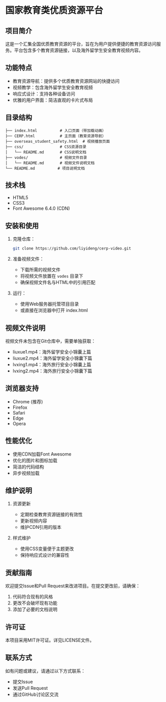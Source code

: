 # 国家教育类优质资源平台

## 项目简介

这是一个汇集全国优质教育资源的平台，旨在为用户提供便捷的教育资源访问服务。平台包含多个教育资源链接，以及海外留学生安全教育视频内容。

## 功能特点

- 教育资源导航：提供多个优质教育资源网站的快捷访问
- 视频教学：包含海外留学生安全教育视频
- 响应式设计：支持各种设备访问
- 优雅的用户界面：简洁直观的卡片式布局

## 目录结构

```
├── index.html          # 入口页面（带加载动画）
├── CERP.html           # 主页面（教育资源导航）
├── overseas_student_safety.html  # 视频播放页面
├── css/                # CSS资源目录
│   └── README.md       # CSS说明文档
├── vodes/              # 视频文件目录
│   └── README.md       # 视频文件说明文档
└── README.md          # 项目说明文档
```

## 技术栈

- HTML5
- CSS3
- Font Awesome 6.4.0 (CDN)

## 安装和使用

1. 克隆仓库：
   ```bash
   git clone https://github.com/liyideng/cerp-video.git
   ```

2. 准备视频文件：
   - 下载所需的视频文件
   - 将视频文件放置在 `vodes` 目录下
   - 确保视频文件名与HTML中的引用匹配

3. 运行：
   - 使用Web服务器托管项目目录
   - 或直接在浏览器中打开 index.html

## 视频文件说明

视频文件未包含在Git仓库中，需要单独获取：
- liuxue1.mp4：海外留学安全小锦囊上篇
- liuxue2.mp4：海外留学安全小锦囊下篇
- lvxing1.mp4：海外旅行安全小锦囊上篇
- lvxing2.mp4：海外旅行安全小锦囊下篇

## 浏览器支持

- Chrome (推荐)
- Firefox
- Safari
- Edge
- Opera

## 性能优化

- 使用CDN加载Font Awesome
- 优化的图片和图标加载
- 简洁的代码结构
- 异步视频加载

## 维护说明

1. 资源更新
   - 定期检查教育资源链接的有效性
   - 更新视频内容
   - 维护CDN引用的版本

2. 样式维护
   - 使用CSS变量便于主题更改
   - 保持响应式设计的兼容性

## 贡献指南

欢迎提交Issue和Pull Request来改进项目。在提交更改前，请确保：

1. 代码符合现有的风格
2. 更改不会破坏现有功能
3. 添加了必要的文档说明

## 许可证

本项目采用MIT许可证。详见LICENSE文件。

## 联系方式

如有问题或建议，请通过以下方式联系：

- 提交Issue
- 发送Pull Request
- 通过GitHub讨论区交流